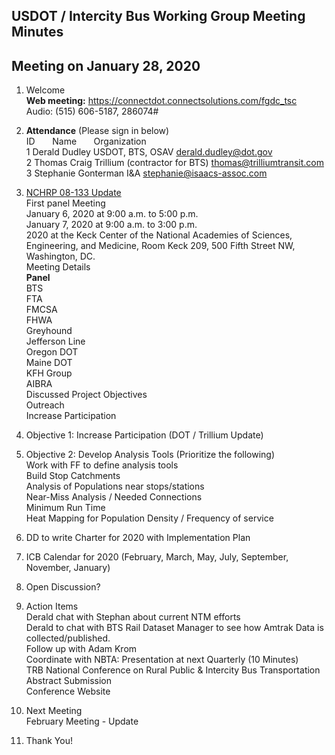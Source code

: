 
## USDOT / Intercity Bus Working Group Meeting Minutes   
## Meeting on January 28, 2020   

1. Welcome   
**Web meeting:** https://connectdot.connectsolutions.com/fgdc_tsc   
Audio: (515) 606-5187, 286074#   

2. **Attendance** (Please sign in below)    
ID &nbsp; &nbsp; &nbsp; Name &nbsp; &nbsp; &nbsp; Organization     
1  Derald Dudley   USDOT, BTS, OSAV   derald.dudley@dot.gov  
2  Thomas Craig  Trillium (contractor for BTS) thomas@trilliumtransit.com  
3  Stephanie Gonterman   I&A   stephanie@isaacs-assoc.com  

3. [NCHRP 08-133 Update](https://drive.google.com/file/d/1ou5N6uv23MHg6Tlq0fs0gOKFL9LsT5X-/view)  
First panel Meeting   
January 6, 2020 at 9:00 a.m. to 5:00 p.m.  
January 7, 2020 at 9:00 a.m. to 3:00 p.m.  
2020 at the Keck Center of the National Academies of Sciences, Engineering, and Medicine, Room Keck 209, 500 Fifth Street NW, Washington, DC.  
Meeting Details  
**Panel**  
BTS  
FTA  
FMCSA  
FHWA      
Greyhound      
Jefferson Line  
Oregon DOT  
Maine DOT  
KFH Group  
AIBRA  
Discussed Project Objectives  
Outreach  
Increase Participation  
 
4. Objective 1: Increase Participation (DOT / Trillium Update)  
 
5. Objective 2: Develop Analysis Tools (Prioritize the following)   
Work with FF to define analysis tools  
Build Stop Catchments  
Analysis of Populations near stops/stations  
Near-Miss Analysis / Needed Connections  
Minimum Run Time  
Heat Mapping for Population Density / Frequency of service  
 
6. DD to write Charter for 2020 with Implementation Plan  

7. ICB Calendar for 2020 (February, March, May, July, September, November, January)  
 
8. Open Discussion?  
 
9. Action Items  
Derald chat with Stephan about current NTM efforts  
Derald to chat with BTS Rail Dataset Manager to see how Amtrak Data is collected/published.  
Follow up with Adam Krom  
Coordinate with NBTA: Presentation at next Quarterly (10 Minutes)  
TRB National Conference on Rural Public & Intercity Bus Transportation  
Abstract Submission  
Conference Website  
 
10. Next Meeting  
February Meeting - Update  

11. Thank You!  

